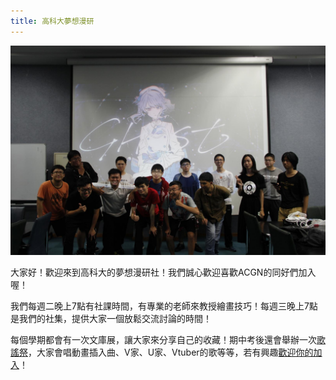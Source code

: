 ```yaml
---
title: 高科大夢想漫研
---
```


![20210505合照](/assets/20210505/_MG_4355.JPG)

大家好！歡迎來到高科大的夢想漫研社！我們誠心歡迎喜歡ACGN的同好們加入喔！

我們每週二晚上7點有社課時間，有專業的老師來教授繪畫技巧！每週三晚上7點是我們的社集，提供大家一個放鬆交流討論的時間！

每個學期都會有一次文庫展，讓大家來分享自己的收藏！期中考後還會舉辦一次[歌謠祭](/tags/歌謠祭)，大家會唱動畫插入曲、V家、U家、Vtuber的歌等等，若有興趣[歡迎你的加入](/join)！
